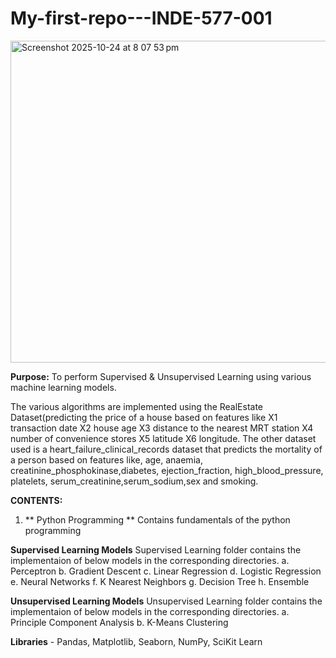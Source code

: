 # My-first-repo---INDE-577-001


<img width="864" height="515" alt="Screenshot 2025-10-24 at 8 07 53 pm" src="https://github.com/user-attachments/assets/e6cb49c6-4d8f-4290-8287-10e048e32f6e" />


**Purpose:** To perform Supervised & Unsupervised Learning using various machine learning models.

The various algorithms are implemented using the RealEstate Dataset(predicting the price of a house based on features like X1 transaction date X2 house age X3 distance to the nearest MRT station X4 number of convenience stores X5 latitude X6 longitude. The other dataset used is a heart_failure_clinical_records dataset that predicts the mortality of a person based on features like, age, anaemia, creatinine_phosphokinase,diabetes, ejection_fraction, high_blood_pressure, platelets, serum_creatinine,serum_sodium,sex and smoking.

**CONTENTS:**
1. ** Python Programming ** 
Contains fundamentals of the python programming

**Supervised Learning Models**
Supervised Learning folder contains the implementaion of below models in the corresponding directories.
a. Perceptron
b. Gradient Descent
c. Linear Regression
d. Logistic Regression
e. Neural Networks
f. K Nearest Neighbors
g. Decision Tree
h. Ensemble


**Unsupervised Learning Models**
Unsupervised Learning folder contains the implementaion of below models in the corresponding directories.
a. Principle Component Analysis
b. K-Means Clustering


**Libraries** - Pandas, Matplotlib, Seaborn, NumPy, SciKit Learn


